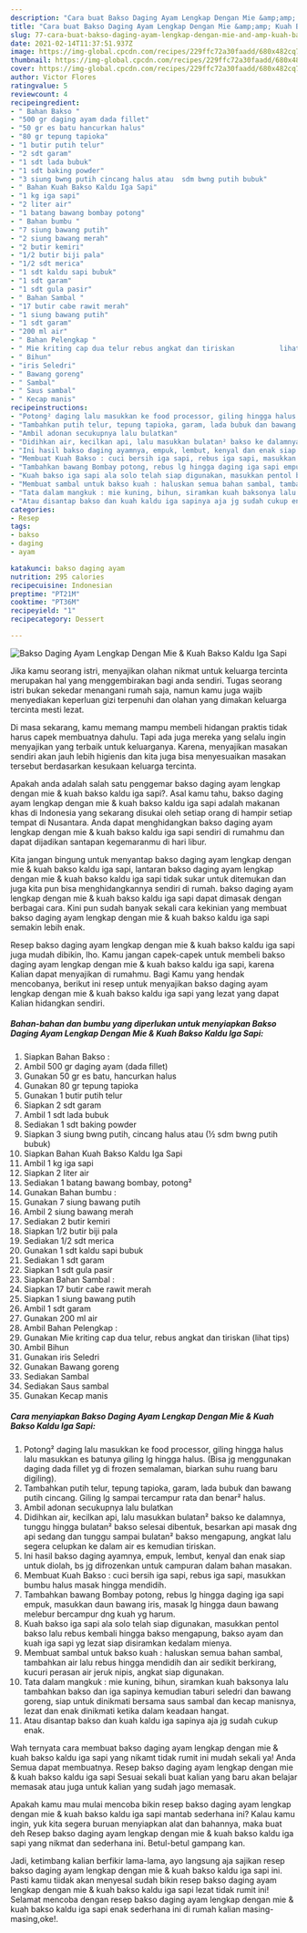 ```yaml
---
description: "Cara buat Bakso Daging Ayam Lengkap Dengan Mie &amp;amp; Kuah Bakso Kaldu Iga Sapi yang lezat dan Mudah Dibuat"
title: "Cara buat Bakso Daging Ayam Lengkap Dengan Mie &amp;amp; Kuah Bakso Kaldu Iga Sapi yang lezat dan Mudah Dibuat"
slug: 77-cara-buat-bakso-daging-ayam-lengkap-dengan-mie-and-amp-kuah-bakso-kaldu-iga-sapi-yang-lezat-dan-mudah-dibuat
date: 2021-02-14T11:37:51.937Z
image: https://img-global.cpcdn.com/recipes/229ffc72a30faadd/680x482cq70/bakso-daging-ayam-lengkap-dengan-mie-kuah-bakso-kaldu-iga-sapi-foto-resep-utama.jpg
thumbnail: https://img-global.cpcdn.com/recipes/229ffc72a30faadd/680x482cq70/bakso-daging-ayam-lengkap-dengan-mie-kuah-bakso-kaldu-iga-sapi-foto-resep-utama.jpg
cover: https://img-global.cpcdn.com/recipes/229ffc72a30faadd/680x482cq70/bakso-daging-ayam-lengkap-dengan-mie-kuah-bakso-kaldu-iga-sapi-foto-resep-utama.jpg
author: Victor Flores
ratingvalue: 5
reviewcount: 4
recipeingredient:
- " Bahan Bakso "
- "500 gr daging ayam dada fillet"
- "50 gr es batu hancurkan halus"
- "80 gr tepung tapioka"
- "1 butir putih telur"
- "2 sdt garam"
- "1 sdt lada bubuk"
- "1 sdt baking powder"
- "3 siung bwng putih cincang halus atau  sdm bwng putih bubuk"
- " Bahan Kuah Bakso Kaldu Iga Sapi"
- "1 kg iga sapi"
- "2 liter air"
- "1 batang bawang bombay potong"
- " Bahan bumbu "
- "7 siung bawang putih"
- "2 siung bawang merah"
- "2 butir kemiri"
- "1/2 butir biji pala"
- "1/2 sdt merica"
- "1 sdt kaldu sapi bubuk"
- "1 sdt garam"
- "1 sdt gula pasir"
- " Bahan Sambal "
- "17 butir cabe rawit merah"
- "1 siung bawang putih"
- "1 sdt garam"
- "200 ml air"
- " Bahan Pelengkap "
- " Mie kriting cap dua telur rebus angkat dan tiriskan           lihat tips"
- " Bihun"
- "iris Seledri"
- " Bawang goreng"
- " Sambal"
- " Saus sambal"
- " Kecap manis"
recipeinstructions:
- "Potong² daging lalu masukkan ke food processor, giling hingga halus lalu masukkan es batunya giling lg hingga halus. (Bisa jg menggunakan daging dada fillet yg di frozen semalaman, biarkan suhu ruang baru digiling)."
- "Tambahkan putih telur, tepung tapioka, garam, lada bubuk dan bawang putih cincang. Giling lg sampai tercampur rata dan benar² halus."
- "Ambil adonan secukupnya lalu bulatkan"
- "Didihkan air, kecilkan api, lalu masukkan bulatan² bakso ke dalamnya, tunggu hingga bulatan² bakso selesai dibentuk, besarkan api masak dng api sedang dan tunggu sampai bulatan² bakso mengapung, angkat lalu segera celupkan ke dalam air es kemudian tiriskan."
- "Ini hasil bakso daging ayamnya, empuk, lembut, kenyal dan enak siap untuk diolah, bs jg difrozenkan untuk campuran dalam bahan masakan."
- "Membuat Kuah Bakso : cuci bersih iga sapi, rebus iga sapi, masukkan bumbu halus masak hingga mendidih."
- "Tambahkan bawang Bombay potong, rebus lg hingga daging iga sapi empuk, masukkan daun bawang iris, masak lg hingga daun bawang melebur bercampur dng kuah yg harum."
- "Kuah bakso iga sapi ala solo telah siap digunakan, masukkan pentol bakso lalu rebus kembali hingga bakso mengapung, bakso ayam dan kuah iga sapi yg lezat siap disiramkan kedalam mienya."
- "Membuat sambal untuk bakso kuah : haluskan semua bahan sambal, tambahkan air lalu rebus hingga mendidih dan air sedikit berkirang, kucuri perasan air jeruk nipis, angkat siap digunakan."
- "Tata dalam mangkuk : mie kuning, bihun, siramkan kuah baksonya lalu tambahkan bakso dan iga sapinya kemudian taburi seledri dan bawang goreng, siap untuk dinikmati bersama saus sambal dan kecap manisnya, lezat dan enak dinikmati ketika dalam keadaan hangat."
- "Atau disantap bakso dan kuah kaldu iga sapinya aja jg sudah cukup enak."
categories:
- Resep
tags:
- bakso
- daging
- ayam

katakunci: bakso daging ayam 
nutrition: 295 calories
recipecuisine: Indonesian
preptime: "PT21M"
cooktime: "PT36M"
recipeyield: "1"
recipecategory: Dessert

---
```



![Bakso Daging Ayam Lengkap Dengan Mie &amp; Kuah Bakso Kaldu Iga Sapi](https://img-global.cpcdn.com/recipes/229ffc72a30faadd/680x482cq70/bakso-daging-ayam-lengkap-dengan-mie-kuah-bakso-kaldu-iga-sapi-foto-resep-utama.jpg)

Jika kamu seorang istri, menyajikan olahan nikmat untuk keluarga tercinta merupakan hal yang menggembirakan bagi anda sendiri. Tugas seorang istri bukan sekedar menangani rumah saja, namun kamu juga wajib menyediakan keperluan gizi terpenuhi dan olahan yang dimakan keluarga tercinta mesti lezat.

Di masa  sekarang, kamu memang mampu membeli hidangan praktis tidak harus capek membuatnya dahulu. Tapi ada juga mereka yang selalu ingin menyajikan yang terbaik untuk keluarganya. Karena, menyajikan masakan sendiri akan jauh lebih higienis dan kita juga bisa menyesuaikan masakan tersebut berdasarkan kesukaan keluarga tercinta. 



Apakah anda adalah salah satu penggemar bakso daging ayam lengkap dengan mie &amp; kuah bakso kaldu iga sapi?. Asal kamu tahu, bakso daging ayam lengkap dengan mie &amp; kuah bakso kaldu iga sapi adalah makanan khas di Indonesia yang sekarang disukai oleh setiap orang di hampir setiap tempat di Nusantara. Anda dapat menghidangkan bakso daging ayam lengkap dengan mie &amp; kuah bakso kaldu iga sapi sendiri di rumahmu dan dapat dijadikan santapan kegemaranmu di hari libur.

Kita jangan bingung untuk menyantap bakso daging ayam lengkap dengan mie &amp; kuah bakso kaldu iga sapi, lantaran bakso daging ayam lengkap dengan mie &amp; kuah bakso kaldu iga sapi tidak sukar untuk ditemukan dan juga kita pun bisa menghidangkannya sendiri di rumah. bakso daging ayam lengkap dengan mie &amp; kuah bakso kaldu iga sapi dapat dimasak dengan berbagai cara. Kini pun sudah banyak sekali cara kekinian yang membuat bakso daging ayam lengkap dengan mie &amp; kuah bakso kaldu iga sapi semakin lebih enak.

Resep bakso daging ayam lengkap dengan mie &amp; kuah bakso kaldu iga sapi juga mudah dibikin, lho. Kamu jangan capek-capek untuk membeli bakso daging ayam lengkap dengan mie &amp; kuah bakso kaldu iga sapi, karena Kalian dapat menyajikan di rumahmu. Bagi Kamu yang hendak mencobanya, berikut ini resep untuk menyajikan bakso daging ayam lengkap dengan mie &amp; kuah bakso kaldu iga sapi yang lezat yang dapat Kalian hidangkan sendiri.

<!--inarticleads1-->

##### Bahan-bahan dan bumbu yang diperlukan untuk menyiapkan Bakso Daging Ayam Lengkap Dengan Mie &amp; Kuah Bakso Kaldu Iga Sapi:

1. Siapkan  Bahan Bakso :
1. Ambil 500 gr daging ayam (dada fillet)
1. Gunakan 50 gr es batu, hancurkan halus
1. Gunakan 80 gr tepung tapioka
1. Gunakan 1 butir putih telur
1. Siapkan 2 sdt garam
1. Ambil 1 sdt lada bubuk
1. Sediakan 1 sdt baking powder
1. Siapkan 3 siung bwng putih, cincang halus atau (½ sdm bwng putih bubuk)
1. Siapkan  Bahan Kuah Bakso Kaldu Iga Sapi
1. Ambil 1 kg iga sapi
1. Siapkan 2 liter air
1. Sediakan 1 batang bawang bombay, potong²
1. Gunakan  Bahan bumbu :
1. Gunakan 7 siung bawang putih
1. Ambil 2 siung bawang merah
1. Sediakan 2 butir kemiri
1. Siapkan 1/2 butir biji pala
1. Sediakan 1/2 sdt merica
1. Gunakan 1 sdt kaldu sapi bubuk
1. Sediakan 1 sdt garam
1. Siapkan 1 sdt gula pasir
1. Siapkan  Bahan Sambal :
1. Siapkan 17 butir cabe rawit merah
1. Siapkan 1 siung bawang putih
1. Ambil 1 sdt garam
1. Gunakan 200 ml air
1. Ambil  Bahan Pelengkap :
1. Gunakan  Mie kriting cap dua telur, rebus angkat dan tiriskan           (lihat tips)
1. Ambil  Bihun
1. Gunakan iris Seledri
1. Gunakan  Bawang goreng
1. Sediakan  Sambal
1. Sediakan  Saus sambal
1. Gunakan  Kecap manis




<!--inarticleads2-->

##### Cara menyiapkan Bakso Daging Ayam Lengkap Dengan Mie &amp; Kuah Bakso Kaldu Iga Sapi:

1. Potong² daging lalu masukkan ke food processor, giling hingga halus lalu masukkan es batunya giling lg hingga halus. (Bisa jg menggunakan daging dada fillet yg di frozen semalaman, biarkan suhu ruang baru digiling).
1. Tambahkan putih telur, tepung tapioka, garam, lada bubuk dan bawang putih cincang. Giling lg sampai tercampur rata dan benar² halus.
1. Ambil adonan secukupnya lalu bulatkan
1. Didihkan air, kecilkan api, lalu masukkan bulatan² bakso ke dalamnya, tunggu hingga bulatan² bakso selesai dibentuk, besarkan api masak dng api sedang dan tunggu sampai bulatan² bakso mengapung, angkat lalu segera celupkan ke dalam air es kemudian tiriskan.
1. Ini hasil bakso daging ayamnya, empuk, lembut, kenyal dan enak siap untuk diolah, bs jg difrozenkan untuk campuran dalam bahan masakan.
1. Membuat Kuah Bakso : cuci bersih iga sapi, rebus iga sapi, masukkan bumbu halus masak hingga mendidih.
1. Tambahkan bawang Bombay potong, rebus lg hingga daging iga sapi empuk, masukkan daun bawang iris, masak lg hingga daun bawang melebur bercampur dng kuah yg harum.
1. Kuah bakso iga sapi ala solo telah siap digunakan, masukkan pentol bakso lalu rebus kembali hingga bakso mengapung, bakso ayam dan kuah iga sapi yg lezat siap disiramkan kedalam mienya.
1. Membuat sambal untuk bakso kuah : haluskan semua bahan sambal, tambahkan air lalu rebus hingga mendidih dan air sedikit berkirang, kucuri perasan air jeruk nipis, angkat siap digunakan.
1. Tata dalam mangkuk : mie kuning, bihun, siramkan kuah baksonya lalu tambahkan bakso dan iga sapinya kemudian taburi seledri dan bawang goreng, siap untuk dinikmati bersama saus sambal dan kecap manisnya, lezat dan enak dinikmati ketika dalam keadaan hangat.
1. Atau disantap bakso dan kuah kaldu iga sapinya aja jg sudah cukup enak.




Wah ternyata cara membuat bakso daging ayam lengkap dengan mie &amp; kuah bakso kaldu iga sapi yang nikamt tidak rumit ini mudah sekali ya! Anda Semua dapat membuatnya. Resep bakso daging ayam lengkap dengan mie &amp; kuah bakso kaldu iga sapi Sesuai sekali buat kalian yang baru akan belajar memasak atau juga untuk kalian yang sudah jago memasak.

Apakah kamu mau mulai mencoba bikin resep bakso daging ayam lengkap dengan mie &amp; kuah bakso kaldu iga sapi mantab sederhana ini? Kalau kamu ingin, yuk kita segera buruan menyiapkan alat dan bahannya, maka buat deh Resep bakso daging ayam lengkap dengan mie &amp; kuah bakso kaldu iga sapi yang nikmat dan sederhana ini. Betul-betul gampang kan. 

Jadi, ketimbang kalian berfikir lama-lama, ayo langsung aja sajikan resep bakso daging ayam lengkap dengan mie &amp; kuah bakso kaldu iga sapi ini. Pasti kamu tiidak akan menyesal sudah bikin resep bakso daging ayam lengkap dengan mie &amp; kuah bakso kaldu iga sapi lezat tidak rumit ini! Selamat mencoba dengan resep bakso daging ayam lengkap dengan mie &amp; kuah bakso kaldu iga sapi enak sederhana ini di rumah kalian masing-masing,oke!.

